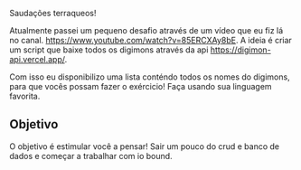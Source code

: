Saudações terraqueos! 

Atualmente passei um pequeno desafio através de um vídeo que eu fiz lá no canal. https://www.youtube.com/watch?v=85ERCXAy8bE. A ideia é criar um script que baixe todos os digimons através da api https://digimon-api.vercel.app/.

Com isso eu disponibilizo uma lista conténdo todos os nomes do digimons, para que vocês possam fazer o exércicio! Faça usando sua linguagem favorita.

## Objetivo

O objetivo é estimular você a pensar! Sair um pouco do crud e banco de dados e começar a trabalhar com io bound.

